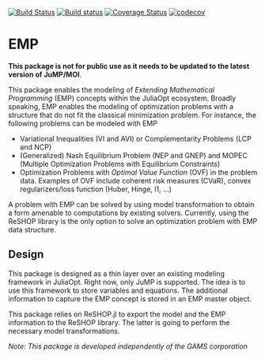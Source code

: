 [![Build Status](https://travis-ci.com/xhub/EMP.jl.svg?branch=master)](https://travis-ci.com/xhub/EMP.jl)
[![Build status](https://ci.appveyor.com/api/projects/status/x3hjfgt7wiphvf5i?svg=true)](https://ci.appveyor.com/project/xhub/emp-jl)
[![Coverage Status](https://coveralls.io/repos/github/xhub/EMP.jl/badge.svg?branch=master)](https://coveralls.io/github/xhub/EMP.jl?branch=master)
[![codecov](https://codecov.io/gh/xhub/EMP.jl/branch/master/graph/badge.svg)](https://codecov.io/gh/xhub/EMP.jl)


# EMP

**This package is not for public use as it needs to be updated to the latest version of JuMP/MOI**.

This package enables the modeling of *Extending Mathematical Programming* (EMP) concepts within the JuliaOpt ecosystem.
Broadly speaking, EMP enables the modeling of optimization problems with a structure that do not fit the classical minimization problem.
For instance, the following problems can be modeled with EMP
- Variational Inequalities (VI and AVI) or Complementarity Problems (LCP and NCP)
- (Generalized) Nash Equilibrium Problem (NEP and GNEP) and MOPEC (Multiple Optimization Problems with Equilibrium Constraints)
- Optimization Problems with *Optimal Value Function* (OVF) in the problem data. Examples of OVF include coherent risk measures (CVaR), convex regularizers/loss function (Huber, Hinge, l1, ...)

A problem with EMP can be solved by using model transformation to obtain a form amenable to computations by existing solvers.
Currently, using the ReSHOP library is the only option to solve an optimization problem with EMP data structure.

## Design

This package is designed as a thin layer over an existing modeling framework in JuliaOpt. Right now, only JuMP is supported.
The idea is to use this framework to store variables and equations. The additional information to capture the EMP concept is stored
in an EMP master object.

This package relies on ReSHOP.jl to export the model and the EMP information to the ReSHOP library.
The latter is going to perform the necessary model transformations.

*Note: This package is developed independently of the GAMS corporation*
